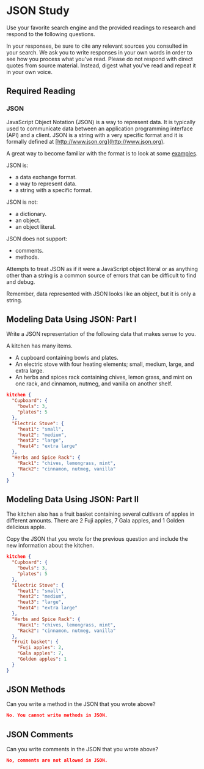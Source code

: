 # JSON Study

Use your favorite search engine and the provided readings to research and
respond to the following questions.

In your responses, be sure to cite any relevant sources you consulted in your
search. We ask you to write responses in your own words in order to see how you
process what you've read. Please do not respond with direct quotes from source
material. Instead, digest what you've read and repeat it in your own voice.

## Required Reading

### JSON

JavaScript Object Notation (JSON) is a way to represent data. It is typically used to communicate data
between an application programming interface (API) and a client. JSON is a string with a very specific format and it is formally defined at [http://www.json.org](http://www.json.org).

A great way to become familiar with the format is to look at some [examples](http://www.json.org/example.html).

JSON is:
-   a data exchange format.
-   a way to represent data.
-   a string with a specific format.

JSON is not:
-   a dictionary.
-   an object.
-   an object literal.

JSON does not support:
-   comments.
-   methods.

Attempts to treat JSON as if it were a JavaScript object literal or as anything
other than a string is a common source of errors that can be difficult to find
and debug.

Remember, data represented with JSON looks like an object, but it is only a
string.

## Modeling Data Using JSON: Part I

Write a JSON representation of the following data that makes sense to you.

A kitchen has many items.
-   A cupboard containing bowls and plates.
-   An electric stove with four heating elements; small, medium, large, and
    extra large.
-   An herbs and spices rack containing chives, lemon grass, and mint on one
    rack, and cinnamon, nutmeg, and vanilla on another shelf.

```json
kitchen {
  "Cupboard": {
    "bowls": 3,
    "plates": 5
  },
  "Electric Stove": {
    "heat1": "small",
    "heat2": "medium",
    "heat3": "large",
    "heat4": "extra large"
  },
  "Herbs and Spice Rack": {
    "Rack1": "chives, lemongrass, mint",
    "Rack2": "cinnamon, nutmeg, vanilla"
  }
}
```

## Modeling Data Using JSON: Part II

The kitchen also has a fruit basket containing several cultivars of apples in
different amounts. There are 2 Fuji apples, 7 Gala apples, and 1 Golden
delicious apple.

Copy the JSON that you wrote for the previous question and include the new information about the kitchen.

```json
kitchen {
  "Cupboard": {
    "bowls": 3,
    "plates": 5
  },
  "Electric Stove": {
    "heat1": "small",
    "heat2": "medium",
    "heat3": "large",
    "heat4": "extra large"
  },
  "Herbs and Spice Rack": {
    "Rack1": "chives, lemongrass, mint",
    "Rack2": "cinnamon, nutmeg, vanilla"
  },
  "Fruit basket": {
    "Fuji apples": 2,
    "Gala apples": 7,
    "Golden apples": 1
  }
}
```

## JSON Methods

Can you write a method in the JSON that you wrote above?

```json
No. You cannot write methods in JSON.
```

## JSON Comments

Can you write comments in the JSON that you wrote above?

```json
No, comments are not allowed in JSON.
```
